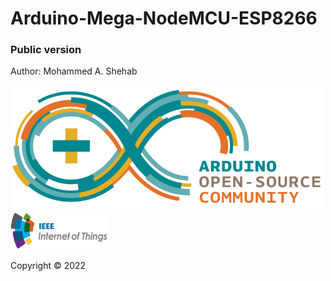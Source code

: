 # Arduino-Mega-NodeMCU-ESP8266
### Public version
Author: Mohammed A. Shehab

<img src="https://github.com/M12Shehab/Arduino-Mega-NodeMCU-ESP8266/blob/main/ArduinoCommunityLogo.png?raw=true" width="500" height="200">

<img src="https://github.com/M12Shehab/Arduino-Mega-NodeMCU-ESP8266/blob/main/Internet-of-Things-logo_1000px.png" width="155" height="60">


Copyright &copy; 2022
